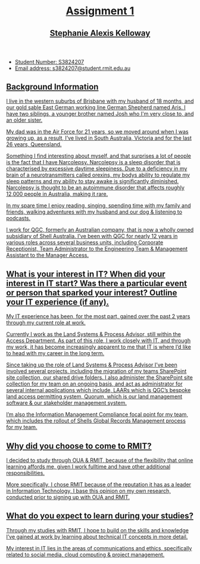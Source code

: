 <!doctype html>
<!-- HEADER -->
<div id= "header_wrap" class="outer">
<header class="inner">
  <a id="forkme_banner" href="https://stephkelloway.github.io/Assignment-One/">
  <h1 id="project title">Assignment 1</h1>
    <h2 id="project_tagline">Stephanie Alexis Kelloway</h2>
  </header>
  </div>
  <!--MAIN CONTENT -->
 <ul>
<li>Student Number: S3824207</li>
<li>Email address: s3824207@student.rmit.edu.au</li>
</ul>
  <h2>Background Information</h2>
<body> 
<p>I live in the western suburbs of Brisbane with my husband of 18 months, and our gold sable East German working line German Shepherd named Aris. I have two siblings, a younger brother named Josh who I'm very close to, and an older sister.</p>
<p>My dad was in the Air Force for 21 years, so we moved around when I was growing up, as a result, I’ve lived in South Australia, Victoria and for the last 26 years, Queensland.</p>
<p>Something I find interesting about myself, and that surprises a lot of people is the fact that I have Narcolepsy. Narcolepsy is a sleep disorder that is characterised by excessive daytime sleepiness. Due to a deficiency in my brain of a neurotransmitters called orexins, my bodys ability to regulate my sleep patterns and my ability to stay awake is significantly diminished. Narcolepsy is thought to be an autoimmune disorder that affects roughly 12,000 people in Australia, making it rare.</p>
<p>In my spare time I enjoy reading, singing, spending time with my family and friends, walking adventures with my husband and our dog & listening to podcasts.</P>
<p>I work for QGC, formerly an Australian company, that is now a wholly owned subsidiary of Shell Australia. I’ve been with QGC for nearly 12 years in various roles across several business units, including Corporate Receptionist, Team Administrator to the Engineering Team & Management Assistant to the Manager Access.</P>
</body>

<h2>What is your interest in IT? When did your interest in IT start? Was there a particular event or person that sparked your interest? Outline your IT experience (if any).</h2>
<body>
<p>My IT experience has been, for the most part, gained over the past 2 years through my current role at work. </p>
<p>Currently I work as the Land Systems & Process Advisor, still within the Access Department. As part of this role, I work closely with IT, and through my work, it has become increasingly apparent to me that IT is where I’d like to head with my career in the long term.</p>
<p> Since taking up the role of Land Systems & Process Advisor I’ve been involved several projects, including the migration of my teams SharePoint site collection, our shared drive folders. I also administer the SharePoint site collection for my team on an ongoing basis, and act as administrator for several internal applications which include, LAARs which is QGC’s bespoke land access permitting system, Quorum, which is our land management software & our stakeholder management system. </p>
<p>I’m also the Information Management Compliance focal point for my team, which includes the rollout of Shells Global Records Management process for my team.</p>
</body>

<h2>Why did you choose to come to RMIT?</h2>
<body>
<p>I decided to study through OUA & RMIT, because of the flexibility that online learning affords me, given I work fulltime and have other additional responsibilities.</p>
<p>More specifically, I chose RMIT because of the reputation it has as a leader in Information Technology, I base this opinion on my own research, conducted prior to signing up with OUA and RMIT.</P>
</body>

<h2>What do you expect to learn during your studies?</h2>
<body>
<p>Through my studies with RMIT, I hope to build on the skills and knowledge I’ve gained at work by learning about technical IT concepts in more detail.</p>
<p>My interest in IT lies in the areas of communications and ethics, specifically related to social media, cloud computing & project management.</p>
</body>
</main content>
</doctype html>
